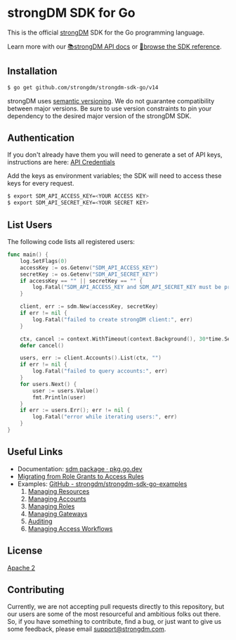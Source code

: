 # strongDM SDK for Go

This is the official [strongDM](https://www.strongdm.com/) SDK for the Go
programming language.

Learn more with our [📚strongDM API docs](https://www.strongdm.com/docs/api/) or
[📓browse the SDK
reference](https://pkg.go.dev/github.com/strongdm/strongdm-sdk-go/v14?tab=doc).

## Installation

```bash
$ go get github.com/strongdm/strongdm-sdk-go/v14
```

strongDM uses [semantic versioning](https://semver.org/). We do not guarantee
compatibility between major versions. Be sure to use version constraints to pin
your dependency to the desired major version of the strongDM SDK.

## Authentication

If you don't already have them you will need to generate a set of API keys,
instructions are here: [API
Credentials](https://www.strongdm.com/docs/admin-guide/api-credentials/)

Add the keys as environment variables; the SDK will need to access these keys
for every request.

```bash
$ export SDM_API_ACCESS_KEY=<YOUR ACCESS KEY>
$ export SDM_API_SECRET_KEY=<YOUR SECRET KEY>
```

## List Users

The following code lists all registered users:

```go
func main() {
	log.SetFlags(0)
	accessKey := os.Getenv("SDM_API_ACCESS_KEY")
	secretKey := os.Getenv("SDM_API_SECRET_KEY")
	if accessKey == "" || secretKey == "" {
		log.Fatal("SDM_API_ACCESS_KEY and SDM_API_SECRET_KEY must be provided")
	}

	client, err := sdm.New(accessKey, secretKey)
	if err != nil {
		log.Fatal("failed to create strongDM client:", err)
	}

	ctx, cancel := context.WithTimeout(context.Background(), 30*time.Second)
	defer cancel()

	users, err := client.Accounts().List(ctx, "")
	if err != nil {
		log.Fatal("failed to query accounts:", err)
	}
	for users.Next() {
		user := users.Value()
		fmt.Println(user)
	}
	if err := users.Err(); err != nil {
		log.Fatal("error while iterating users:", err)
	}
}
```

## Useful Links

- Documentation: [sdm package · pkg.go.dev](https://pkg.go.dev/github.com/strongdm/strongdm-sdk-go/v14?tab=doc)
- [Migrating from Role Grants to Access Rules](https://github.com/strongdm/strongdm-sdk-go/wiki/Migrating-from-Role-Grants-to-Access-Rules)
- Examples: [GitHub - strongdm/strongdm-sdk-go-examples](https://github.com/strongdm/strongdm-sdk-go-examples)
  1.  [Managing Resources](https://github.com/strongdm/strongdm-sdk-go-examples/tree/master/1_managing_resources)
  1.  [Managing Accounts](https://github.com/strongdm/strongdm-sdk-go-examples/tree/master/2_managing_accounts)
  1.  [Managing Roles](https://github.com/strongdm/strongdm-sdk-go-examples/tree/master/3_managing_roles)
  1.  [Managing Gateways](https://github.com/strongdm/strongdm-sdk-go-examples/tree/master/4_managing_gateways)
  1.  [Auditing](https://github.com/strongdm/strongdm-sdk-go-examples/tree/master/5_auditing)
  1.  [Managing Access Workflows](https://github.com/strongdm/strongdm-sdk-go-examples/tree/master/6_managing_workflows)

## License

[Apache 2](https://github.com/strongdm/strongdm-sdk-go/blob/master/LICENSE)

## Contributing

Currently, we are not accepting pull requests directly to this repository, but
our users are some of the most resourceful and ambitious folks out there. So, if
you have something to contribute, find a bug, or just want to give us some
feedback, please email <support@strongdm.com>.
